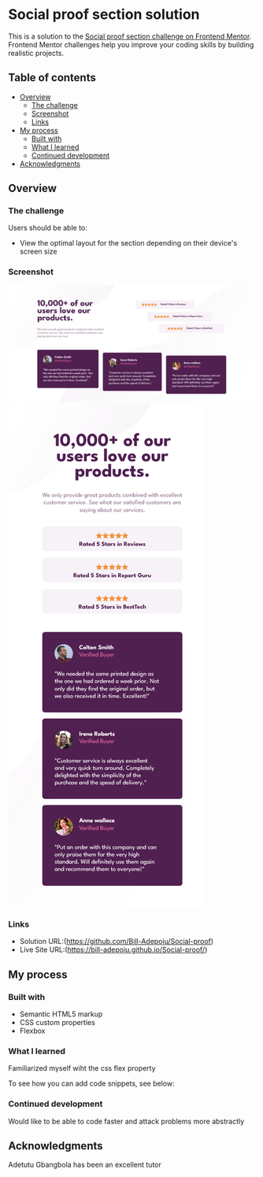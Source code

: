 # Social proof section solution

This is a solution to the [Social proof section challenge on Frontend Mentor](https://www.frontendmentor.io/challenges/social-proof-section-6e0qTv_bA). Frontend Mentor challenges help you improve your coding skills by building realistic projects. 

## Table of contents

- [Overview](#overview)
  - [The challenge](#the-challenge)
  - [Screenshot](#screenshot)
  - [Links](#links)
- [My process](#my-process)
  - [Built with](#built-with)
  - [What I learned](#what-i-learned)
  - [Continued development](#continued-development)
- [Acknowledgments](#acknowledgments)


## Overview

### The challenge

Users should be able to:

- View the optimal layout for the section depending on their device's screen size

### Screenshot

![](./images/Screenshot-desktop.png)
![](./images/Screenshot-mobile.png)

### Links

- Solution URL:(https://github.com/Bill-Adepoju/Social-proof)
- Live Site URL:(https://bill-adepoju.github.io/Social-proof/)

## My process

### Built with

- Semantic HTML5 markup
- CSS custom properties
- Flexbox

### What I learned

Familiarized myself wiht the css flex property

To see how you can add code snippets, see below:



### Continued development

Would like to be able to code faster and attack problems more abstractly


## Acknowledgments

Adetutu Gbangbola has been an excellent tutor
